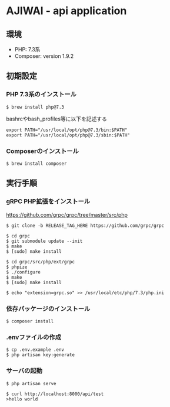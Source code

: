 # AJIWAI - api application
## 環境
* PHP: 7.3系
* Composer: version 1.9.2 

## 初期設定
### PHP 7.3系のインストール

`$ brew install php@7.3`

bashrcやbash_profiles等に以下を記述する

```
export PATH="/usr/local/opt/php@7.3/bin:$PATH"
export PATH="/usr/local/opt/php@7.3/sbin:$PATH"
```

### Composerのインストール

`$ brew install composer`

## 実行手順
### gRPC PHP拡張をインストール

https://github.com/grpc/grpc/tree/master/src/php

`$ git clone -b RELEASE_TAG_HERE https://github.com/grpc/grpc`

```
$ cd grpc
$ git submodule update --init
$ make
$ [sudo] make install
```

```
$ cd grpc/src/php/ext/grpc
$ phpize
$ ./configure
$ make
$ [sudo] make install
```

`$ echo "extension=grpc.so" >> /usr/local/etc/php/7.3/php.ini`

### 依存パッケージのインストール

`$ composer install`

### .envファイルの作成 

```
$ cp .env.example .env
$ php artisan key:generate
```

### サーバの起動

```
$ php artisan serve 

$ curl http://localhost:8000/api/test
>hello world
```
